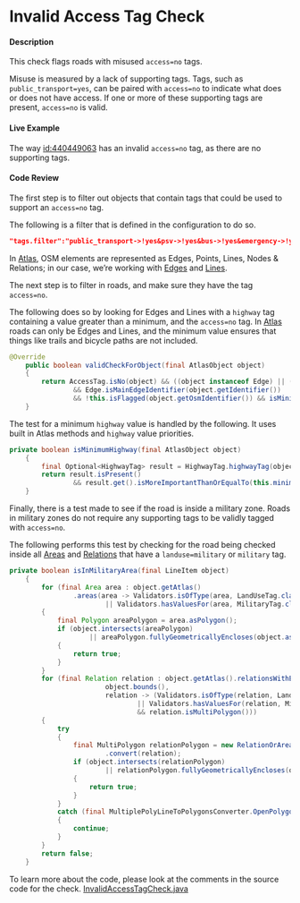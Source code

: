 # Invalid Access Tag Check

#### Description

This check flags roads with misused `access=no` tags. 

Misuse is measured by a lack of supporting tags. Tags, such as `public_transport=yes`, can be paired with `access=no` to indicate what does or does not have access. If one or more of these supporting tags are present, `access=no` is valid.

#### Live Example

The way [id:440449063](https://www.openstreetmap.org/way/440449063) has an invalid `access=no` tag, as there are no supporting tags.  

#### Code Review

The first step is to filter out objects that contain tags that could be used to support an `access=no` tag.

The following is a filter that is defined in the configuration to do so. 

```json
"tags.filter":"public_transport->!yes&psv->!yes&bus->!yes&emergency->!yes&motor_vehicle->!no&vehicle->!no&motorcar->!no"
```

In [Atlas](https://github.com/osmlab/atlas), OSM elements are represented as Edges, Points, Lines, 
Nodes & Relations; in our case, we’re working with [Edges]((https://github.com/osmlab/atlas/blob/dev/src/main/java/org/openstreetmap/atlas/geography/atlas/items/Edge.java)) and [Lines]((https://github.com/osmlab/atlas/blob/dev/src/main/java/org/openstreetmap/atlas/geography/atlas/items/Line.java)).

The next step is to filter in roads, and make sure they have the tag `access=no`.

The following does so by looking for Edges and Lines with a `highway` tag containing a value greater than a minimum, and the `access=no` tag.
In [Atlas](https://github.com/osmlab/atlas) roads can only be Edges and Lines, and the minimum value ensures that things like trails and bicycle paths are not included.

```java
@Override
    public boolean validCheckForObject(final AtlasObject object)
    {
        return AccessTag.isNo(object) && ((object instanceof Edge) || (object instanceof Line))
                && Edge.isMainEdgeIdentifier(object.getIdentifier())
                && !this.isFlagged(object.getOsmIdentifier()) && isMinimumHighway(object);
    }
```

The test for a minimum `highway` value is handled by the following. It uses built in Atlas methods and `highway` value priorities.

```java
private boolean isMinimumHighway(final AtlasObject object)
    {
        final Optional<HighwayTag> result = HighwayTag.highwayTag(object);
        return result.isPresent()
                && result.get().isMoreImportantThanOrEqualTo(this.minimumHighwayType);
    }
```

Finally, there is a test made to see if the road is inside a military zone. Roads in military zones do not require any supporting tags to be validly tagged with `access=no`.

The following performs this test by checking for the road being checked inside all [Areas]((https://github.com/osmlab/atlas/blob/dev/src/main/java/org/openstreetmap/atlas/geography/atlas/items/Area.java)) and [Relations]((https://github.com/osmlab/atlas/blob/dev/src/main/java/org/openstreetmap/atlas/geography/atlas/items/Relation.java)) that have a `landuse=military` or `military` tag.

```java
private boolean isInMilitaryArea(final LineItem object)
    {
        for (final Area area : object.getAtlas()
                .areas(area -> Validators.isOfType(area, LandUseTag.class, LandUseTag.MILITARY)
                        || Validators.hasValuesFor(area, MilitaryTag.class)))
        {
            final Polygon areaPolygon = area.asPolygon();
            if (object.intersects(areaPolygon)
                    || areaPolygon.fullyGeometricallyEncloses(object.asPolyLine()))
            {
                return true;
            }
        }
        for (final Relation relation : object.getAtlas().relationsWithEntitiesIntersecting(
                        object.bounds(),
                        relation -> (Validators.isOfType(relation, LandUseTag.class, LandUseTag.MILITARY)
                                || Validators.hasValuesFor(relation, MilitaryTag.class))
                                && relation.isMultiPolygon()))
        {
            try
            {
                final MultiPolygon relationPolygon = new RelationOrAreaToMultiPolygonConverter()
                        .convert(relation);
                if (object.intersects(relationPolygon)
                        || relationPolygon.fullyGeometricallyEncloses(object.asPolyLine()))
                {
                    return true;
                }
            }
            catch (final MultiplePolyLineToPolygonsConverter.OpenPolygonException e)
            {
                continue;
            }
        }
        return false;
    }
```

To learn more about the code, please look at the comments in the source code for the check.
[InvalidAccessTagCheck.java](../../src/main/java/org/openstreetmap/atlas/checks/validation/tag/InvalidAccessTagCheck.java)